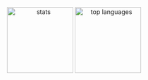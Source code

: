 <div align='center'>

<img src='https://github-readme-stats.vercel.app/api?username=samadhi1311&theme=material-palenight&show_icons=true&hide_border=true&count_private=true' alt='stats' height='150px' />
<img src='https://github-readme-stats.vercel.app/api/top-langs/?username=samadhi1311&theme=material-palenight&show_icons=true&hide_border=true&layout=compact' alt='top languages' height='150px' />
  
</div>
